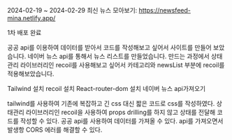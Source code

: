 2024-02-19 ~ 2024-02-29
최신 뉴스 모아보기: https://newsfeed-mina.netlify.app/

1차 배포 완료

공공 api를 이용하여 데이터를 받아서 코드를 작성해보고 싶어서 사이트를 만들어 보았습니다. 
네이버 뉴스 api를 통해서 뉴스 리스트를 만들었습니다.
만드는 과정에서 상태관리 라이브러리인 recoil를 사용해보고 싶어서 카테고리와 newsList 부분에 recoil를 적용해보았습니다.

Tailwind 설치
recoil 설치 
React-router-dom 설치 
네이버 뉴스 api가져오기

tailwind를 사용하여 기존에 복잡하고 긴 css 대신 짧은 코드로 css를 작성하였다. 
상태관리 라이브러리인 recoil을 사용하여 props drilling를 하지 않고 상태를 전달해 코드를 작성할 수 있다. 
공공 api를 사용하여 데이터를 가져올 수 있다. 
api를 가져오면서 발생항 CORS 에러를 해결할 수 있다. 
